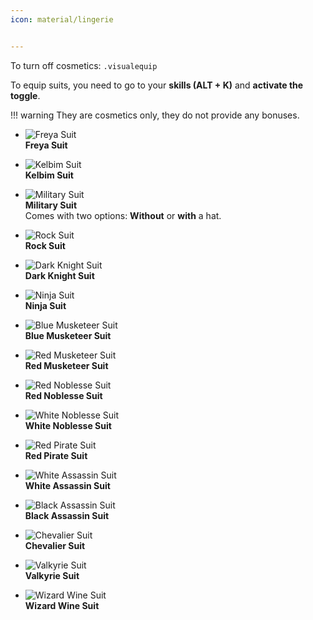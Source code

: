 ```yaml
---
icon: material/lingerie


---
```


To turn off cosmetics: `.visualequip`

To equip suits, you need to go to your **skills (ALT + K)** and **activate the toggle**.

!!! warning
    They are cosmetics only, they do not provide any bonuses.

<div class="grid cards" markdown>

- ![Freya Suit](https://i.postimg.cc/SQgvd1jn/Freya.jpg) <br>
  **Freya Suit**

- ![Kelbim Suit](https://i.postimg.cc/LXC3t7vR/Kelbim.jpg) <br>
  **Kelbim Suit**

- ![Military Suit](https://i.postimg.cc/J7FQtfG5/Military.jpg) <br>
  **Military Suit** <br>
  Comes with two options: **Without** or **with** a hat.

- ![Rock Suit](https://i.postimg.cc/k44xgsCH/Rock.jpg) <br>
  **Rock Suit** <br>

- ![Dark Knight Suit](https://i.postimg.cc/52YT6546/Dark-Knight.jpg) <br>
  **Dark Knight Suit**

- ![Ninja Suit](https://i.postimg.cc/RVnLtgt5/Ninja.jpg) <br>
  **Ninja Suit**

- ![Blue Musketeer Suit](https://i.postimg.cc/wBszY8y4/Blue-Musketeer.jpg) <br>
  **Blue Musketeer Suit**

- ![Red Musketeer Suit](https://i.postimg.cc/nrQ4qCWN/Red-Musketeer.jpg) <br>
  **Red Musketeer Suit**

- ![Red Noblesse Suit](https://i.postimg.cc/wBHMCRNN/Red-Noblesse.jpg) <br>
  **Red Noblesse Suit**

- ![White Noblesse Suit](https://i.postimg.cc/4NtFGfB9/White-Noblesse.jpg) <br>
  **White Noblesse Suit**

- ![Red Pirate Suit](https://i.postimg.cc/Bnq8nz6w/Red-Pirate.jpg) <br>
  **Red Pirate Suit**

- ![White Assassin Suit](https://i.postimg.cc/pyN8ktjN/White-Assassin.jpg) <br>
  **White Assassin Suit**

- ![Black Assassin Suit](https://i.postimg.cc/K8pcyD9j/Black-Assassin.jpg) <br>
  **Black Assassin Suit**

- ![Chevalier Suit](https://i.postimg.cc/5N8v0vmj/Chevalier.jpg) <br>
  **Chevalier Suit**

- ![Valkyrie Suit](https://i.postimg.cc/tJnWhgYt/Valkyrie.jpg) <br>
  **Valkyrie Suit**

- ![Wizard Wine Suit](https://i.postimg.cc/cLSk4pb5/Wizard-Wine.jpg) <br>
  **Wizard Wine Suit**

</div>